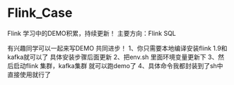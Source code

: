# Flink_Case
Flink 学习中的DEMO积累，持续更新！
主要方向：Flink SQL

有兴趣同学可以一起来写DEMO 共同进步！
1、你只需要本地编译安装flink 1.9和kafka就可以了 具体安装步骤后面更新
2、把env.sh 里面环境变量更新下
3、然后启动flink 集群，kafka集群 就可以跑demo了
4、具体命令我都封装到了sh中 直接使用就行了
